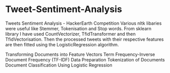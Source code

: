 # Tweet-Sentiment-Analysis
Tweets Sentiment Analysis - HackerEarth Competition
Various nltk libaries were useful like Stemmer, Tokenisation and Stop words. 
From sklearn library I have used CountVectorizer, TfidTransformer and then TfidVectorisation.
Then the processed tweets with their respective features are then fitted using the LogisticRegression algorithm.

Transforming Documents into Feature Vectors
Term Frequency-Inverse Document Frequency (TF-IDF)
Data Preparation
Tokenization of Documents
Document Classification Using Logistic Regression
